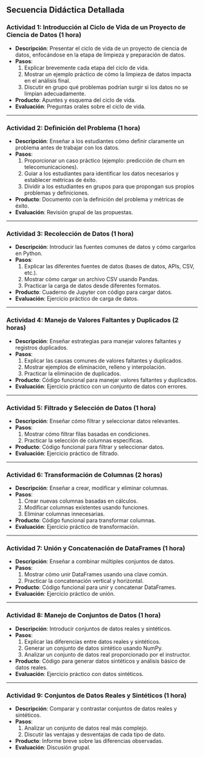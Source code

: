 ## **Secuencia Didáctica Detallada**

### **Actividad 1: Introducción al Ciclo de Vida de un Proyecto de Ciencia de Datos (1 hora)**
- **Descripción**: Presentar el ciclo de vida de un proyecto de ciencia de datos, enfocándose en la etapa de limpieza y preparación de datos.
- **Pasos**:
  1. Explicar brevemente cada etapa del ciclo de vida.
  2. Mostrar un ejemplo práctico de cómo la limpieza de datos impacta en el análisis final.
  3. Discutir en grupo qué problemas podrían surgir si los datos no se limpian adecuadamente.
- **Producto**: Apuntes y esquema del ciclo de vida.
- **Evaluación**: Preguntas orales sobre el ciclo de vida.

---

### **Actividad 2: Definición del Problema (1 hora)**
- **Descripción**: Enseñar a los estudiantes cómo definir claramente un problema antes de trabajar con los datos.
- **Pasos**:
  1. Proporcionar un caso práctico (ejemplo: predicción de churn en telecomunicaciones).
  2. Guiar a los estudiantes para identificar los datos necesarios y establecer métricas de éxito.
  3. Dividir a los estudiantes en grupos para que propongan sus propios problemas y definiciones.
- **Producto**: Documento con la definición del problema y métricas de éxito.
- **Evaluación**: Revisión grupal de las propuestas.

---

### **Actividad 3: Recolección de Datos (1 hora)**
- **Descripción**: Introducir las fuentes comunes de datos y cómo cargarlos en Python.
- **Pasos**:
  1. Explicar las diferentes fuentes de datos (bases de datos, APIs, CSV, etc.).
  2. Mostrar cómo cargar un archivo CSV usando Pandas.
  3. Practicar la carga de datos desde diferentes formatos.
- **Producto**: Cuaderno de Jupyter con código para cargar datos.
- **Evaluación**: Ejercicio práctico de carga de datos.

---

### **Actividad 4: Manejo de Valores Faltantes y Duplicados (2 horas)**
- **Descripción**: Enseñar estrategias para manejar valores faltantes y registros duplicados.
- **Pasos**:
  1. Explicar las causas comunes de valores faltantes y duplicados.
  2. Mostrar ejemplos de eliminación, relleno y interpolación.
  3. Practicar la eliminación de duplicados.
- **Producto**: Código funcional para manejar valores faltantes y duplicados.
- **Evaluación**: Ejercicio práctico con un conjunto de datos con errores.

---

### **Actividad 5: Filtrado y Selección de Datos (1 hora)**
- **Descripción**: Enseñar cómo filtrar y seleccionar datos relevantes.
- **Pasos**:
  1. Mostrar cómo filtrar filas basadas en condiciones.
  2. Practicar la selección de columnas específicas.
- **Producto**: Código funcional para filtrar y seleccionar datos.
- **Evaluación**: Ejercicio práctico de filtrado.

---

### **Actividad 6: Transformación de Columnas (2 horas)**
- **Descripción**: Enseñar a crear, modificar y eliminar columnas.
- **Pasos**:
  1. Crear nuevas columnas basadas en cálculos.
  2. Modificar columnas existentes usando funciones.
  3. Eliminar columnas innecesarias.
- **Producto**: Código funcional para transformar columnas.
- **Evaluación**: Ejercicio práctico de transformación.

---

### **Actividad 7: Unión y Concatenación de DataFrames (1 hora)**
- **Descripción**: Enseñar a combinar múltiples conjuntos de datos.
- **Pasos**:
  1. Mostrar cómo unir DataFrames usando una clave común.
  2. Practicar la concatenación vertical y horizontal.
- **Producto**: Código funcional para unir y concatenar DataFrames.
- **Evaluación**: Ejercicio práctico de unión.

---

### **Actividad 8: Manejo de Conjuntos de Datos (1 hora)**
- **Descripción**: Introducir conjuntos de datos reales y sintéticos.
- **Pasos**:
  1. Explicar las diferencias entre datos reales y sintéticos.
  2. Generar un conjunto de datos sintético usando NumPy.
  3. Analizar un conjunto de datos real proporcionado por el instructor.
- **Producto**: Código para generar datos sintéticos y análisis básico de datos reales.
- **Evaluación**: Ejercicio práctico con datos sintéticos.

---

### **Actividad 9: Conjuntos de Datos Reales y Sintéticos (1 hora)**
- **Descripción**: Comparar y contrastar conjuntos de datos reales y sintéticos.
- **Pasos**:
  1. Analizar un conjunto de datos real más complejo.
  2. Discutir las ventajas y desventajas de cada tipo de dato.
- **Producto**: Informe breve sobre las diferencias observadas.
- **Evaluación**: Discusión grupal.



